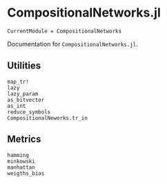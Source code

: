 # CompositionalNetworks.jl

```@meta
CurrentModule = CompositionalNetworks
```

Documentation for `CompositionalNetworks.jl`.

## Utilities

```@docs; canonical=false
map_tr!
lazy
lazy_param
as_bitvector
as_int
reduce_symbols
CompositionalNeworks.tr_in
```

## Metrics

```@docs; canonical=false
hamming
minkowski
manhattan
weigths_bias
```
